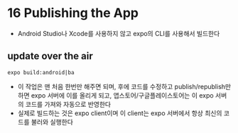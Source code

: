 # 16 Publishing the App

- Android Studio나 Xcode를 사용하지 않고 expo의 CLI를 사용해서 빌드한다


## update over the air
`expo build:android|ba`

- 이 작업은 맨 처음 한번만 해주면 되며, 후에 코드를 수정하고 publish/republish만 하면 expo 서버에 이를 올리게 되고, 앱스토어/구글플레이스토어는 이 expo 서버의 코드를 가져와 자동으로 반영한다 
- 실제로 빌드하는 것은 expo client이며 이 client는 expo 서버에서 항상 최신의 코드를 불러와 실행한다